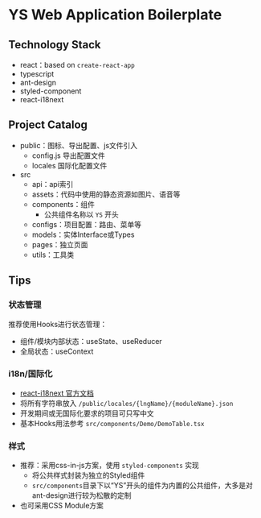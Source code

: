 # YS Web Application Boilerplate

## Technology Stack

- react：based on `create-react-app`
- typescript
- ant-design
- styled-component
- react-i18next

## Project Catalog

- public：图标、导出配置、js文件引入
  - config.js 导出配置文件
  - locales 国际化配置文件
- src
  - api：api索引
  - assets：代码中使用的静态资源如图片、语音等
  - components：组件
    - 公共组件名称以 `YS` 开头
  - configs：项目配置：路由、菜单等
  - models：实体Interface或Types
  - pages：独立页面
  - utils：工具类

## Tips

### 状态管理

推荐使用Hooks进行状态管理：

- 组件/模块内部状态：useState、useReducer
- 全局状态：useContext

### i18n/国际化

- [react-i18next 官方文档](https://react.i18next.com/)
- 将所有字符串放入 `/public/locales/{lngName}/{moduleName}.json`
- 开发期间或无国际化要求的项目可只写中文
- 基本Hooks用法参考 `src/components/Demo/DemoTable.tsx` 

### 样式

- 推荐：采用css-in-js方案，使用 `styled-components` 实现
  - 将公共样式封装为独立的Styled组件
  - `src/components`目录下以“YS”开头的组件为内置的公共组件，大多是对ant-design进行较为松散的定制
- 也可采用CSS Module方案
